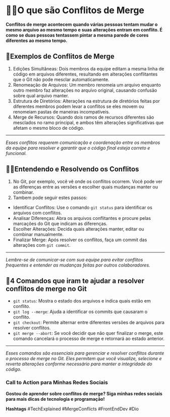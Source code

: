 # 👨‍💻O que são Conflitos de Merge
**Conflitos de merge acontecem quando várias pessoas tentam mudar o mesmo arquivo ao mesmo tempo e suas alterações entram em conflito. É como se duas pessoas tentassem pintar a mesma parede de cores diferentes ao mesmo tempo.**

## 🤯Exemplos de Conflitos de Merge
1. Edições Simultâneas: Dois membros da equipe editam a mesma linha de código em arquivos diferentes, resultando em alterações conflitantes que o Git não pode mesclar automaticamente.
2. Renomeação de Arquivos: Um membro renomeia um arquivo enquanto outro membro faz alterações no arquivo original, causando confusão sobre qual arquivo manter.
3. Estrutura de Diretórios: Alterações na estrutura de diretórios feitas por diferentes membros podem levar a conflitos se eles movem ou renomeiam pastas de maneiras incompatíveis.
4. Merge de Recursos: Quando dois ramos de recursos diferentes são mesclados no ramo principal, e ambos têm alterações significativas que afetam o mesmo bloco de código.
---------
*Esses conflitos requerem comunicação e coordenação entre os membros da equipe para resolver e garantir que o código final esteja correto e funcional.*

## 😵‍💫Entendendo e Resolvendo os Conflitos
1. No Git, por exemplo, você vê onde os conflitos ocorrem. Você pode ver as diferenças entre as versões e escolher quais mudanças manter ou combinar.
2. Tambem pode seguir estes passos:
- Identificar Conflitos: Use o comando `git status` para identificar os arquivos com conflitos.
- Analisar Diferenças: Abra os arquivos conflitantes e procure pelas marcações do Git que indicam as diferenças.
- Escolher Alterações: Decida quais alterações manter, editar ou combinar manualmente.
- Finalizar Merge: Após resolver os conflitos, faça um commit das alterações com `git commit`.
---------
*Lembre-se de comunicar-se com sua equipe para evitar conflitos frequentes e entender as mudanças feitas por outros colaboradores.*

## 🤠4 Comandos que iram te ajudar a resolver conflitos de merge no Git

- `git status`: Mostra o estado dos arquivos e indica quais estão em conflito.
- `git log --merge`: Ajuda a identificar os commits que causaram o conflito.
- `git checkout`: Permite alternar entre diferentes versões de arquivos para resolver conflitos.
- `git merge --abort`: Se você decidir que não quer finalizar o merge, este comando cancelará o processo de merge e retornará ao estado anterior.
------
*Esses comandos são essenciais para gerenciar e resolver conflitos durante o processo de merge no Git. Eles permitem que você visualize, selecione e reverta alterações conforme necessário para manter a integridade do código.*

### Call to Action para Minhas Redes Sociais
**Gostou de aprender sobre conflitos de merge? Siga minhas redes sociais para mais dicas de tecnologia e programação!**

**Hashtags**
#TechExplained #MergeConflicts #FrontEndDev #Dio
